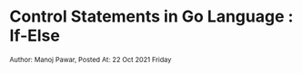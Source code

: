 # Control Statements in Go Language : If-Else
<small class="text-muted">Author: Manoj Pawar, Posted At: 22 Oct 2021 Friday</small>
